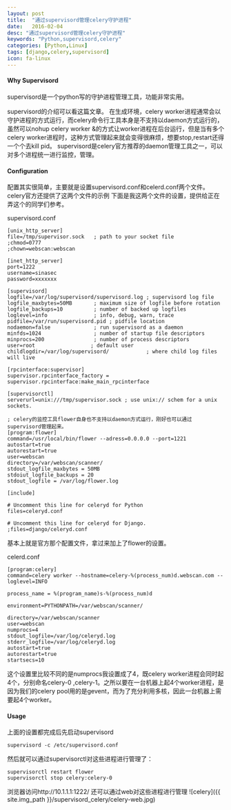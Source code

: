 ```yaml
---
layout: post
title:  "通过supervisord管理celery守护进程"
date:   2016-02-04
desc: "通过supervisord管理celery守护进程"
keywords: "Python,supervisord,celery"
categories: [Python,Linux]
tags: [django,celery,supervisord]
icon: fa-linux
---
```


#### Why Supervisord

supervisord是一个python写的守护进程管理工具，功能非常实用。

supervisord的介绍可以看这篇文章。 在生成环境，celery worker进程通常会以守护进程的方式运行，而celery命令行工具本身是不支持以daemon方式运行的，虽然可以nohup celery worker &的方式让worker进程在后台运行，但是当有多个celery worker进程时，这种方式管理起来就会变得很麻烦，想要stop,restart还得一个个去kill pid。 supervisord是celery官方推荐的daemon管理工具之一，可以对多个进程统一进行监控，管理。

#### Configuration

配置其实很简单，主要就是设置supervisord.conf和celerd.conf两个文件。celery官方还提供了这两个文件的示例
下面是我这两个文件的设置，提供给正在弄这个的同学们参考。

supervisord.conf

```
[unix_http_server]
file=/tmp/supervisor.sock   ; path to your socket file
;chmod=0777
;chown=webscan:webscan

[inet_http_server]
port=1222
username=sinasec
password=xxxxxxx

[supervisord]
logfile=/var/log/supervisord/supervisord.log ; supervisord log file
logfile_maxbytes=50MB       ; maximum size of logfile before rotation
logfile_backups=10          ; number of backed up logfiles
loglevel=info               ; info, debug, warn, trace
pidfile=/var/run/supervisord.pid ; pidfile location
nodaemon=false              ; run supervisord as a daemon
minfds=1024                 ; number of startup file descriptors
minprocs=200                ; number of process descriptors
user=root                  ; default user
childlogdir=/var/log/supervisord/            ; where child log files will live

[rpcinterface:supervisor]
supervisor.rpcinterface_factory = supervisor.rpcinterface:make_main_rpcinterface

[supervisorctl]
serverurl=unix:///tmp/supervisor.sock ; use unix:// schem for a unix sockets.

; celery的监控工具flower自身也不支持以daemon方式运行，刚好也可以通过supervisord管理起来。
[program:flower]
command=/usr/local/bin/flower --adress=0.0.0.0 --port=1221 
autostart=true
autorestart=true
user=webscan
directory=/var/webscan/scanner/
stdout_logfile_maxbytes = 50MB
stdoiut_logfile_backups = 20
stdout_logfile = /var/log/flower.log

[include]

# Uncomment this line for celeryd for Python
files=celeryd.conf

# Uncomment this line for celeryd for Django.
;files=django/celeryd.conf

```

基本上就是官方那个配置文件，拿过来加上了flower的设置。

celerd.conf

```
[program:celery]
command=celery worker --hostname=celery-%(process_num)d.webscan.com --loglevel=INFO

process_name = %(program_name)s-%(process_num)d

environment=PYTHONPATH=/var/webscan/scanner/

directory=/var/webscan/scanner
user=webscan
numprocs=4  
stdout_logfile=/var/log/celeryd.log
stderr_logfile=/var/log/celeryd.log
autostart=true
autorestart=true
startsecs=10
```

这个设置里比较不同的是numprocs我设置成了4，既celery worker进程会同时起4个，分别命名celery-0 ,celery-1。之所以要在一台机器上起4个worker进程，是因为我们的celery pool用的是gevent，而为了充分利用多核，因此一台机器上需要起4个worker。

#### Usage
上面的设置都完成后先启动supervisord


```
supervisord -c /etc/supervisord.conf
```

然后就可以通过supervisorctl对这些进程进行管理了：

```
supervisorctl restart flower
supervisorctl stop celery:celery-0
```

浏览器访问http://10.1.1.1:1222/ 还可以通过web对这些进程进行管理
![celery]({{ site.img_path }}/supervisord_celery/celery-web.jpg)

